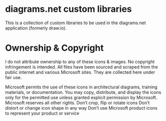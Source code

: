 # diagrams.net custom libraries
This is a collection of custom libraries to be used in the diagrams.net application (formerly draw.io).

# Ownership & Copyright
I do not attribute ownership to any of these icons & images. No copyright infringement is intended.
All files have been sourced and scraped from the public internet and various Microsoft sites. They are collected here under fair use.

Microsoft permits the use of these icons in architectural diagrams, training materials, or documentation. You may copy, distribute, and display the icons only for the permitted use unless granted explicit permission by Microsoft. Microsoft reserves all other rights.
Don’t crop, flip or rotate icons
Don’t distort or change icon shape in any way
Don’t use Microsoft product icons to represent your product or service
